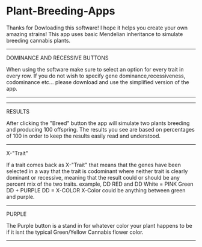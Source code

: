 # Plant-Breeding-Apps

Thanks for Dowloading this software! I hope it helps you create your own amazing strains!
This app uses basic Mendelian inheritance to simulate breeding cannabis plants.
_____________________________________________________________________________________________________________

DOMINANCE AND RECESSIVE BUTTONS

When using the software make sure to select an option for every trait in every row. 
If you do not wish to specify gene dominance,recessiveness, codominance etc...
please download and use the simplified version of the app.
_____________________________________________________________________________________________________________
_____________________________________________________________________________________________________________

RESULTS

After clicking the "Breed" button the app will simulate two plants breeding and producing 100 offspring.
The results you see are based on percentages of 100 in order to keep the results easily read and understood.
_____________________________________________________________________________________________________________

X-"Trait"

If a trait comes back as X-"Trait" that means that the genes have been selected in a way that the trait is codominant
where neither trait is clearly dominant or recessive, meaning that the result could or should be any percent mix of the 
two traits. example, DD RED and DD White = PINK
Green DD + PURPLE DD = X-COLOR
X-Color could be anything between green and purple.
_____________________________________________________________________________________________________________

PURPLE

The Purple button is a stand in for whatever color your plant happens to be if it isnt the typical Green/Yellow Cannabis flower color.
_____________________________________________________________________________________________________________

